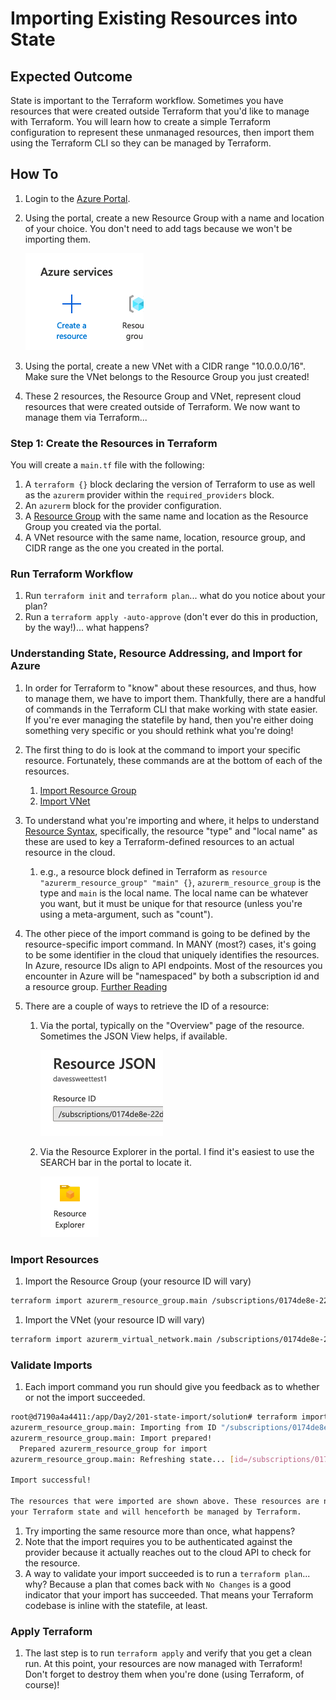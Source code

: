 # Importing Existing Resources into State

## Expected Outcome

State is important to the Terraform workflow. Sometimes you have resources that were created outside Terraform that you'd like to manage with Terraform. You will learn how to create a simple Terraform configuration to represent these unmanaged resources, then import them using the Terraform CLI so they can be managed by Terraform.

## How To
1. Login to the [Azure Portal](https://portal.azure.com).
1. Using the portal, create a new Resource Group with a name and location of your choice. You don't need to add tags because we won't be importing them.

    ![](./img/create-rg.png)
1. Using the portal, create a new VNet with a CIDR range "10.0.0.0/16". Make sure the VNet belongs to the Resource Group you just created!

1. These 2 resources, the Resource Group and VNet, represent cloud resources that were created outside of Terraform. We now want to manage them via Terraform...

### Step 1: Create the Resources in Terraform

You will create a `main.tf` file with the following:
1. A `terraform {}` block declaring the version of Terraform to use as well as the `azurerm` provider within the `required_providers` block.
1. An `azurerm` block for the provider configuration.
1. A [Resource Group](https://registry.terraform.io/providers/hashicorp/azurerm/latest/docs/resources/resource_group) with the same name and location as the Resource Group you created via the portal.
1. A VNet resource with the same name, location, resource group, and CIDR range as the one you created in the  portal.

### Run Terraform Workflow

1. Run `terraform init` and `terraform plan`... what do you notice about your plan?
1. Run a `terraform apply -auto-approve` (don't ever do this in production, by the way!)... what happens?

### Understanding State, Resource Addressing, and Import for Azure

1. In order for Terraform to "know" about these resources, and thus, how to manage them, we have to import them. Thankfully, there are a handful of commands in the Terraform CLI that make working with state easier. If you're ever managing the statefile by hand, then you're either doing something very specific or you should rethink what you're doing!
1. The first thing to do is look at the command to import your specific resource. Fortunately, these commands are at the bottom of each of the resources.
    1. [Import Resource Group](https://registry.terraform.io/providers/hashicorp/azurerm/latest/docs/resources/resource_group#import)
    1. [Import VNet](https://registry.terraform.io/providers/hashicorp/azurerm/latest/docs/resources/virtual_network#import)
1. To understand what you're importing and where, it helps to understand [Resource Syntax](https://www.terraform.io/language/resources/syntax#resource-syntax), specifically, the resource "type" and "local name" as these are used to key a Terraform-defined resources to an actual resource in the cloud.
    1. e.g., a resource block defined in Terraform as `resource "azurerm_resource_group" "main" {}`, `azurerm_resource_group` is the type and `main` is the local name. The local name can be whatever you want, but it must be unique for that resource (unless you're using a meta-argument, such as "count").
1. The other piece of the import command is going to be defined by the resource-specific import command. In MANY (most?) cases, it's going to be some identifier in the cloud that uniquely identifies the resources. In Azure, resource IDs align to API endpoints. Most of the resources you encounter in Azure will be "namespaced" by both a subscription id and a resource group. [Further Reading](https://docs.microsoft.com/en-us/azure/azure-resource-manager/management/overview)
1. There are a couple of ways to retrieve the ID of a resource:

    1. Via the portal, typically on the "Overview" page of the resource. Sometimes the JSON View helps, if available.

        ![](./img/json-view.png)

    1. Via the Resource Explorer in the portal. I find it's easiest to use the SEARCH bar in the portal to locate it.
    
        ![](./img/resource-xplor.png)

### Import Resources

1. Import the Resource Group (your resource ID will vary)
  ```sh
  terraform import azurerm_resource_group.main /subscriptions/0174de8e-22d8-4082-a7a6-f4e808c60c08/resourceGroups/plistotestrg
  ```
1. Import the VNet (your resource ID will vary)
  ```sh
  terraform import azurerm_virtual_network.main /subscriptions/0174de8e-22d8-4082-a7a6-f4e808c60c08/resourcegroups/plistotestrg/providers/Microsoft.Network/virtualNetworks/plistotestvnet
  ```

### Validate Imports
1. Each import command you run should give you feedback as to whether or not the import succeeded.
  ```sh
  root@d7190a4a4411:/app/Day2/201-state-import/solution# terraform import azurerm_resource_group.main /subscriptions/0174de8e-22d8-4082-a7a6-f4e808c60c08/resourceGroups/plistotestrg
  azurerm_resource_group.main: Importing from ID "/subscriptions/0174de8e-22d8-4082-a7a6-f4e808c60c08/resourceGroups/plistotestrg"...
  azurerm_resource_group.main: Import prepared!
    Prepared azurerm_resource_group for import
  azurerm_resource_group.main: Refreshing state... [id=/subscriptions/0174de8e-22d8-4082-a7a6-f4e808c60c08/resourceGroups/plistotestrg]

  Import successful!

  The resources that were imported are shown above. These resources are now in
  your Terraform state and will henceforth be managed by Terraform.
  ```
1. Try importing the same resource more than once, what happens?
1. Note that the import requires you to be authenticated against the provider because it actually reaches out to the cloud API to check for the resource.
1. A way to validate your import succeeded is to run a `terraform plan`... why? Because a plan that comes back with `No Changes` is a good indicator that your import has succeeded. That means your Terraform codebase is inline with the statefile, at least.

### Apply Terraform
1. The last step is to run `terraform apply` and verify that you get a clean run. At this point, your resources are now managed with Terraform! Don't forget to destroy them when you're done (using Terraform, of course)!
